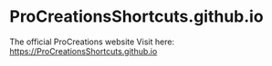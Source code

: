 # ProCreationsShortcuts.github.io
The official ProCreations website
Visit here: https://ProCreationsShortcuts.github.io
